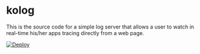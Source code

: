 # kolog

This is the source code for a simple log server that allows a user to watch in real-time his/her apps tracing directly from a web page.

[![Deploy](https://www.herokucdn.com/deploy/button.png)](https://heroku.com/deploy)
